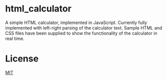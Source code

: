 # html_calculator

A simple HTML calculator, implemented in JavaScript. Currently fully implemented with left-right parsing of the calculator text.
Sample HTML and CSS files have been supplied to show the functionality of the calculator in real time.

# License

[MIT](https://choosealicense.com/licenses/mit/)

